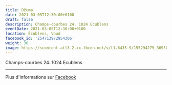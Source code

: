 ```yaml
---
title: Džuma
date: 2021-03-05T12:30:00+0100
draft: false
description: Champs-courbes 24. 1024 Ecublens
eventDate: 2021-03-05T12:30:00+0100
location: Écublens, Vaud
facebook_id: '254713972954306'
weight: 30
image: https://scontent-atl3-2.xx.fbcdn.net/v/t1.6435-9/155294275_3695079563921169_4909597834044538694_n.jpg?_nc_cat=101&ccb=1-7&_nc_sid=9e60e4&_nc_eui2=AeG8UClbWf29AU_nXjdq3EWH_4HHzzV0GSb_gcfPNXQZJh84GYNGo4_Z5Cn5-iLlSDRJM0isnap6RFoid72tsV9o&_nc_ohc=Xk0dK1n7uM0Q7kNvwHwcWFg&_nc_oc=AdmoTlhrVfi8hL70UwbxiPv2UonJTeBvq8QNZrTq3z5kFX7SWxoI4eI-NUoVVTtzY5M&_nc_zt=23&_nc_ht=scontent-atl3-2.xx&edm=ABTKTjYEAAAA&_nc_gid=aVadisoCiUUhMXeh9KywOg&oh=00_AfFDhb5Ie51_WVxocBUJsys-eom3G23r6WHHllQkh5Dl6Q&oe=683A58DB
---
```


Champs-courbes 24. 1024 Ecublens

---

Plus d'informations sur [Facebook](https://facebook.com/events/254713972954306)